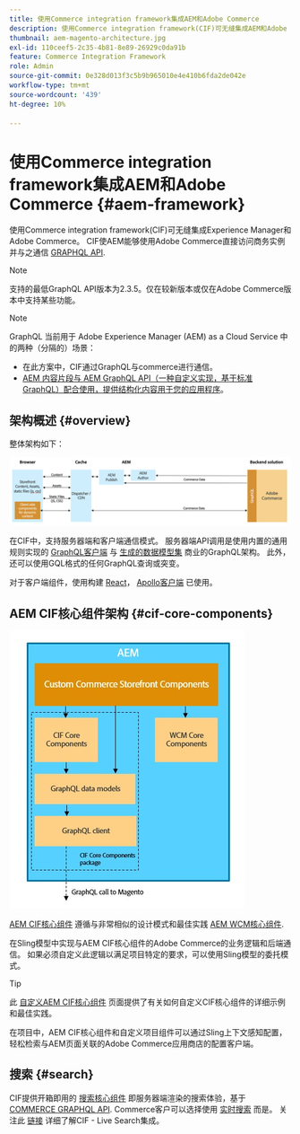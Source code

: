 ```yaml
---
title: 使用Commerce integration framework集成AEM和Adobe Commerce
description: 使用Commerce integration framework(CIF)可无缝集成AEM和Adobe Commerce。 CIF使AEM能够访问Adobe Commerce实例，并通过GraphQL与Adobe Commerce通信。 它还允许AEM作者使用产品和类别选取器以及产品控制台来浏览从Adobe Commerce按需获取的产品和类别数据。 此外，CIF提供了一个开箱即用的店面，可以加快商业项目的执行。
thumbnail: aem-magento-architecture.jpg
exl-id: 110ceef5-2c35-4b81-8e89-26929c0da91b
feature: Commerce Integration Framework
role: Admin
source-git-commit: 0e328d013f3c5b9b965010e4e410b6fda2de042e
workflow-type: tm+mt
source-wordcount: '439'
ht-degree: 10%

---
```


# 使用Commerce integration framework集成AEM和Adobe Commerce {#aem-framework}

使用Commerce integration framework(CIF)可无缝集成Experience Manager和Adobe Commerce。 CIF使AEM能够使用Adobe Commerce直接访问商务实例并与之通信 [GRAPHQL API](https://devdocs.magento.com/guides/v2.4/graphql/).

>[!NOTE]
>
> 支持的最低GraphQL API版本为2.3.5。仅在较新版本或仅在Adobe Commerce版本中支持某些功能。

>[!NOTE]
>
>GraphQL 当前用于 Adobe Experience Manager (AEM) as a Cloud Service 中的两种（分隔的）场景：
>
>* 在此方案中，CIF通过GraphQL与commerce进行通信。
>* [AEM 内容片段与 AEM GraphQL API（一种自定义实现，基于标准 GraphQL）配合使用，提供结构化内容用于您的应用程序](/help/headless/graphql-api/content-fragments.md)。

## 架构概述 {#overview}

整体架构如下：

![CIF架构概述](../assets/AEM_Magento_Architecture.png)

在CIF中，支持服务器端和客户端通信模式。
服务器端API调用是使用内置的通用规则实现的 [GraphQL客户端](https://github.com/adobe/commerce-cif-graphql-client) 与 [生成的数据模型集](https://github.com/adobe/commerce-cif-magento-graphql) 商业的GraphQL架构。 此外，还可以使用GQL格式的任何GraphQL查询或突变。

对于客户端组件，使用构建 [React](https://reactjs.org/)， [Apollo客户端](https://www.apollographql.com/docs/react/) 已使用。

## AEM CIF核心组件架构 {#cif-core-components}

![AEM CIF核心组件架构](../assets/cif-component-architecture.jpg)

[AEM CIF核心组件](https://github.com/adobe/aem-core-cif-components) 遵循与非常相似的设计模式和最佳实践 [AEM WCM核心组件](https://github.com/adobe/aem-core-wcm-components).

在Sling模型中实现与AEM CIF核心组件的Adobe Commerce的业务逻辑和后端通信。 如果必须自定义此逻辑以满足项目特定的要求，可以使用Sling模型的委托模式。

>[!TIP]
>
>此 [自定义AEM CIF核心组件](../customizing/customize-cif-components.md) 页面提供了有关如何自定义CIF核心组件的详细示例和最佳实践。

在项目中，AEM CIF核心组件和自定义项目组件可以通过Sling上下文感知配置，轻松检索与AEM页面关联的Adobe Commerce应用商店的配置客户端。

## 搜索 {#search}

CIF提供开箱即用的 [搜索核心组件](https://www.aemcomponents.dev/content/core-components-examples/library/commerce/search.html) 即服务器端渲染的搜索体验，基于 [COMMERCE GRAPHQL API](https://developer.adobe.com/commerce/webapi/graphql/). Commerce客户可以选择使用 [实时搜索](https://experienceleague.adobe.com/docs/commerce-merchant-services/live-search/guide-overview.html?lang=en) 而是。 关注此 [链接](/help/commerce-cloud/integrating/live-search-plp.md) 详细了解CIF - Live Search集成。

